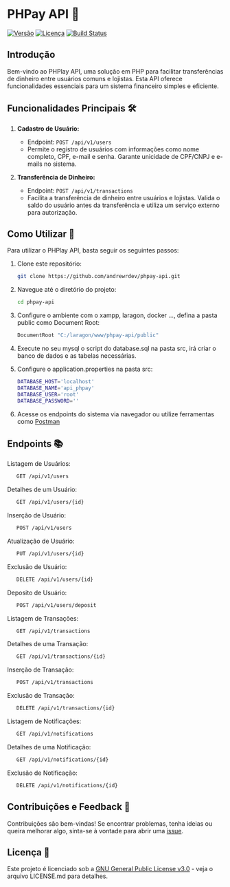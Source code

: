 # PHPay API 🚀

[![Versão](https://img.shields.io/badge/Vers%C3%A3o-1.0.0-blue.svg)](https://github.com/andrewrdev/phpay-api/releases)
[![Licença](https://img.shields.io/badge/Licen%C3%A7a-GPL%20v3.0-green.svg)](LICENSE.md)
[![Build Status](https://img.shields.io/badge/Build-Ok-brightgreen.svg)](https://github.com/andrewrdev/phpay-api/actions)


## Introdução

Bem-vindo ao PHPlay API, uma solução em PHP para facilitar transferências de dinheiro entre usuários comuns e lojistas. Esta API oferece funcionalidades essenciais para um sistema financeiro simples e eficiente.

## Funcionalidades Principais 🛠️

1. **Cadastro de Usuário:**
   - Endpoint: `POST /api/v1/users`
   - Permite o registro de usuários com informações como nome completo, CPF, e-mail e senha. Garante unicidade de CPF/CNPJ e e-mails no sistema.

2. **Transferência de Dinheiro:**
   - Endpoint: `POST /api/v1/transactions`
   - Facilita a transferência de dinheiro entre usuários e lojistas. Valida o saldo do usuário antes da transferência e utiliza um serviço externo para autorização.

## Como Utilizar 🚦

Para utilizar o PHPlay API, basta seguir os seguintes passos:

1. Clone este repositório:
   ```bash
   git clone https://github.com/andrewrdev/phpay-api.git
   ```

2. Navegue até o diretório do projeto:
   ```bash
   cd phpay-api
   ```

3. Configure o ambiente com o xampp, laragon, docker ..., defina a pasta public como Document Root: 
   ```bash
   DocumentRoot "C:/laragon/www/phpay-api/public"
   ```  

4. Execute no seu mysql o script do database.sql na pasta src, irá criar o banco de dados e as tabelas necessárias.

5. Configure o application.properties na pasta src:
    ```bash
    DATABASE_HOST='localhost'
    DATABASE_NAME='api_phpay'
    DATABASE_USER='root'
    DATABASE_PASSWORD=''
    ```

6. Acesse os endpoints do sistema via navegador ou utilize ferramentas como [Postman](https://www.postman.com/)

## Endpoints 📚

   Listagem de Usuários:
   ```bash
      GET /api/v1/users
   ```

   Detalhes de um Usuário:
   ```bash
      GET /api/v1/users/{id}
   ```

   Inserção de Usuário:
   ```bash
      POST /api/v1/users
   ```

   Atualização de Usuário:
   ```bash
      PUT /api/v1/users/{id}
   ```

   Exclusão de Usuário:
   ```bash
      DELETE /api/v1/users/{id}
   ```

   Deposito de Usuário:
   ```bash
      POST /api/v1/users/deposit
   ```

   Listagem de Transações:
   ```bash
      GET /api/v1/transactions
   ```

   Detalhes de uma Transação:
   ```bash
      GET /api/v1/transactions/{id}
   ```

   Inserção de Transação:
   ```bash
      POST /api/v1/transactions
   ```

   Exclusão de Transação:
   ```bash
      DELETE /api/v1/transactions/{id}
   ```

   Listagem de Notificações:
   ```bash
      GET /api/v1/notifications
   ```

   Detalhes de uma Notificação:
   ```bash
      GET /api/v1/notifications/{id}
   ```

   Exclusão de Notificação:
   ```bash
      DELETE /api/v1/notifications/{id}
   ```

## Contribuições e Feedback 🤝

Contribuições são bem-vindas! Se encontrar problemas, tenha ideias ou queira melhorar algo, sinta-se à vontade para abrir uma [issue](https://github.com/andrewrdev/phpay-api/issues).

## Licença 📜

Este projeto é licenciado sob a [GNU General Public License v3.0](LICENSE.md) - veja o arquivo LICENSE.md para detalhes.